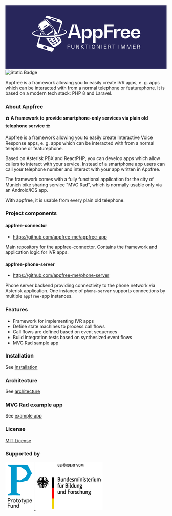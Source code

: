 <div align="center">
    <a href="https://www.appfree.me/"><img src="https://github.com/appfree-me/appfree-app/raw/main/images/logos/appfree.png"></img></a>
</div>

<!--<img alt="Static Badge" src="https://img.shields.io/badge/Laravel-12-red?link=https%3A%2F%2Flaravel.com%2F&link=https%3A%2F%2Flaravel.com%2F"></img>-->

<img alt="Static Badge" src="https://img.shields.io/badge/Laravel-12-blue?link=https%3A%2F%2Flaravel.com%2Fdocs%2F12.x%2Freleases">

Appfree is a framework allowing you to easily create IVR apps, e. g. apps which can be interacted with from a normal telephone or featurephone. It is based on a modern tech stack: PHP 8 and Laravel.

### About Appfree
 ☎️ **A framework to provide smartphone-only services via plain old telephone service** ☎️

Appfree is a framework allowing you to easily create Interactive Voice Response apps, e. g. apps which can be interacted with from a normal telephone or featurephone. 

Based on Asterisk PBX and ReactPHP, you can develop apps which allow callers to interact with your service. Instead of a smartphone app users can call your telephone number and interact with your app written in Appfree.


The framework comes with a fully functional application for the city of Munich bike sharing service "MVG Rad", which is normally usable only via an Android/iOS app.  

With appfree, it is usable from every plain old telephone.


### Project components

#### appfree-connector

- https://github.com/appfree-me/appfree-app

Main repository for the appfree-connector. Contains the framework and application logic for IVR apps.

#### appfree-phone-server

- https://github.com/appfree-me/phone-server

Phone server backend providing connectivity to the phone network via Asterisk application. One instance of `phone-server` supports connections by multiple `appfree-`app instances.

### Features

  - Framework for implementing IVR apps
  - Define state machines to process call flows
  - Call flows are defined based on event sequences
  - Build integration tests based on synthesized event flows
  - MVG Rad sample app

### Installation 

See [Installation](./README-install.md)

### Architecture

See [architecture](./README-architecture.md)

### MVG Rad example app

See [example app](./README-apps.md)

### License

[MIT License](LICENSE.md)

### Supported by

<a href="https://prototypefund.de/">
  <img class="logo-other" src="images/logos/ptf.png" height="150"/>
</a>
<a href="https://www.bmbf.en/">
  <img src="images/logos/bmbf_de.jpg" height="150"/>
</a>


